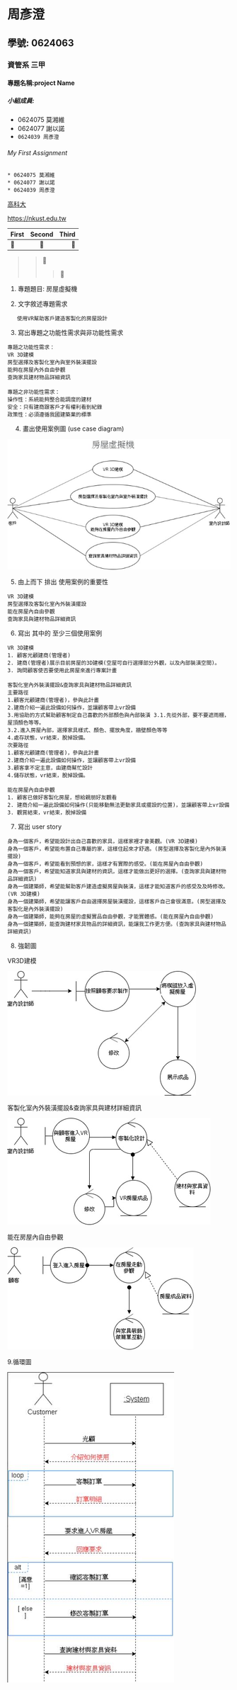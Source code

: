 # 周彥澄
## 學號: 0624063
### 資管系 三甲
#### 專題名稱:project Name
##### 小組成員:
* 0624075 莫湘維
* 0624077 謝以諾
* `0624039 周彥澄`

###### My First Assignment

```
* 0624075 莫湘維
* 0624077 謝以諾
* 0624039 周彥澄
```

[高科大](https://nkust.edu.tw)

<https://nkust.edu.tw>

| First | Second | Third |
|:------|:-----: |------:|
|:poop:|:poop:|:poop:|
>>:poop:
>>>:poop:

1.	專題題目: 房屋虛擬機

2.	文字敘述專題需求 
```
   使用VR幫助客戶建造客製化的房屋設計
```

3. 寫出專題之功能性需求與非功能性需求
```
專題之功能性需求：
VR 3D建模
房型選擇及客製化室內與室外裝潢擺設
能夠在房屋內外自由參觀
查詢家具建材物品詳細資訊

專題之非功能性需求：
操作性：系統能夠整合能調度的建材
安全：只有建商跟客戶才有權利看到紀錄
政策性：必須遵循我國建築業的標準
```
 
4.	畫出使用案例圖 (use case diagram) 

![案例圖a](案例圖a.jpg "案例圖a")

5. 由上而下 排出 使用案例的重要性
```
VR 3D建模
房型選擇及客製化室內外裝潢擺設
能在房屋內自由參觀
查詢家具與建材物品詳細資訊
```
6. 寫出 其中的 至少三個使用案例
```
VR 3D建模 
1. 顧客光顧建商(管理者) 
2. 建商(管理者)展示目前房屋的3D建模(空屋可自行選擇部分外觀，以及內部裝潢空間)。 
3. 詢問顧客使否要使用此房屋來進行專案計畫 

客製化室內外裝潢擺設&查詢家具與建材物品詳細資訊
主要路徑 
1.顧客光顧建商(管理者)，參與此計畫 
2.建商介紹一遍此設備如何操作，並讓顧客帶上vr設備 
3.用協助的方式幫助顧客制定自己喜歡的外部顏色與內部裝潢 3.1.先從外部，要不要遮雨棚，屋頂顏色等等。 
3.2.進入房屋內部，選擇家具樣式、顏色、擺放角度，牆壁顏色等等 
4.處存狀態，vr結束，脫掉設備。 
次要路徑 
1.顧客光顧建商(管理者)，參與此計畫 
2.建商介紹一遍此設備如何操作，並讓顧客帶上vr設備 
3.顧客拿不定主意，由建商幫忙設計 
4.儲存狀態，vr結束，脫掉設備。 

能在房屋內自由參觀
1. 顧客已做好客製化房屋，想給親朋好友觀看 
2. 建商介紹一遍此設備如何操作(只能移動無法更動家具或擺設的位置)，並讓顧客帶上vr設備 
3. 觀賞結束，vr結束，脫掉設備
```
7. 寫出 user story 
```
身為一個客戶，希望能設計出自己喜歡的家具，這樣家裡才會美觀。(VR 3D建模)
身為一個客戶，希望能布置自己專屬的家，這樣住起來才舒適。(房型選擇及客製化是內外裝潢擺設)
身為一個客戶，希望能看到預想的家，這樣才有實際的感受。(能在房屋內自由參觀)
身為一個客戶，希望能知道家具與建材的資訊，這樣才能做出更好的選擇。(查詢家具與建材物品詳細資訊)
身為一個建築師，希望能幫助客戶建造虛擬房屋與裝潢，這樣才能知道客戶的感受及及時修改。(VR 3D建模)
身為一個建築師，希望能讓客戶自由選擇房屋裝潢擺設，這樣客戶自己會很滿意。(房型選擇及客製化是內外裝潢擺設)
身為一個建築師，能夠在房屋的虛擬實品自由參觀，才能實體感。(能在房屋內自由參觀)
身為一個建築師，能查詢建材家具物品的詳細資訊，能讓我工作更方便。(查詢家具與建材物品詳細資訊)

```
8. 強韌圖

VR3D建模

![VR3D建模-強韌圖](VR3D建模-強韌圖.jpg "VR3D建模-強韌圖")

客製化室內外裝潢擺設&查詢家具與建材詳細資訊

![客製化室內外裝潢擺設&查詢家具與建材詳細資訊](客製化室內外裝潢擺設&查詢家具與建材詳細資訊.jpg "客製化室內外裝潢擺設&查詢家具與建材詳細資訊")

能在房屋內自由參觀

![能在房屋內自由參觀](能在房屋內自由參觀.jpg "能在房屋內自由參觀")

9.循環圖

![循環圖](循環圖.jpg "循環圖")
